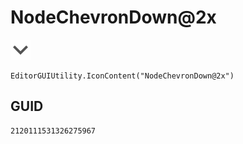 # NodeChevronDown@2x
![](/img/NodeChevronDown@2x.png)

``` CSharp
EditorGUIUtility.IconContent("NodeChevronDown@2x")
```
## GUID
```
2120111531326275967
```
